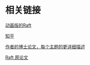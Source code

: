 # 相关链接

[动画版的Raft](http://thesecretlivesofdata.com/raft/)

[知乎](<https://zhuanlan.zhihu.com/p/32052223>)

[作者的博士论文，每个主题的更详细描述](https://github.com/ongardie/dissertation)

[Raft 原论文](https://raft.github.io/raft.pdf)





